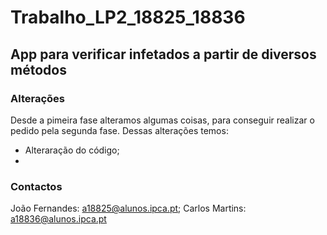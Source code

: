 # Trabalho_LP2_18825_18836
## App para verificar infetados a partir de diversos métodos
### Alterações
Desde a pimeira fase alteramos algumas coisas, para conseguir realizar o pedido pela segunda fase. Dessas alterações temos:
* Alteraração do código;
* 


### Contactos
João Fernandes: a18825@alunos.ipca.pt; Carlos Martins: a18836@alunos.ipca.pt
